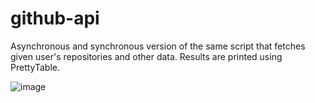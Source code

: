 # github-api

Asynchronous and synchronous version of the same script that fetches given user's repositories and other data. Results are printed using PrettyTable.

![image](https://user-images.githubusercontent.com/102261159/182588555-9b0e2d55-76ee-4bb0-8602-27209b14024a.png)
